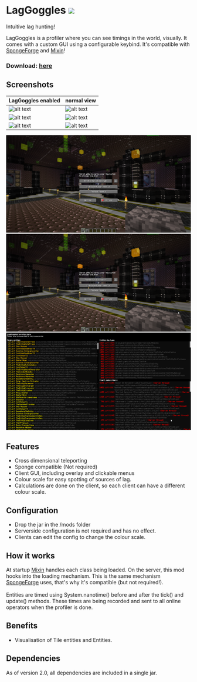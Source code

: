 # LagGoggles <img height="70" src="docs/logo.png">
Intuitive lag hunting!

LagGoggles is a profiler where you can see timings in the world, visually. It comes with a custom GUI using a configurable keybind. It's compatible with [SpongeForge](https://github.com/SpongePowered/SpongeForge) and [Mixin](https://github.com/SpongePowered/Mixin)!

### Download: [here](https://minecraft.curseforge.com/projects/laggoggles/files)

## Screenshots

| LagGoggles enabled | normal view |
| --- | --- |
| ![alt text](docs/2-enabled.png "With laggoggles") | ![alt text](docs/2-disabled.png "Without laggoggles") |
| ![alt text](docs/1-enabled.png "With laggoggles") | ![alt text](docs/1-disabled.png "Without laggoggles") |
| ![alt text](docs/3-enabled.png "With laggoggles") | ![alt text](docs/3-disabled.png "Without laggoggles") |

![alt text](docs/menu.png "LagGoggles menu")
![alt text](docs/menu-5sec.png "LagGoggles menu")
![alt text](docs/timingsmenu.png "Analyzer")

## Features
* Cross dimensional teleporting
* Sponge compatible (Not required)
* Client GUI, including overlay and clickable menus
* Colour scale for easy spotting of sources of lag.
* Calculations are done on the client, so each client can have a different colour scale.

## Configuration
* Drop the jar in the /mods folder
* Serverside configuration is not required and has no effect.
* Clients can edit the config to change the colour scale.

## How it works
At startup [Mixin](https://github.com/SpongePowered/Mixin) handles each class being loaded. On the server, this mod hooks into the loading mechanism. This is the same mechanism [SpongeForge](https://github.com/SpongePowered/SpongeForge) uses, that's why it's compatible (but not required!).<br>
<br>
Entities are timed using System.nanotime() before and after the tick() and update() methods. These times are being recorded and sent to all online operators when the profiler is done.

## Benefits
* Visualisation of Tile entities and Entities.

## Dependencies
As of version 2.0, all dependencies are included in a single jar.
